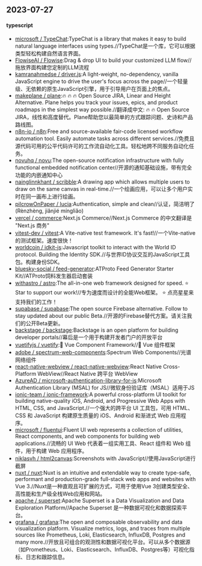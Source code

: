 ## 2023-07-27

#### typescript
* [microsoft / TypeChat](https://github.com/microsoft/TypeChat):TypeChat is a library that makes it easy to build natural language interfaces using types.//TypeChat是一个库，它可以根据类型轻松构建自然语言界面。
* [FlowiseAI / Flowise](https://github.com/FlowiseAI/Flowise):Drag & drop UI to build your customized LLM flow//拖放界面构建您定制的LLM流程
* [kamranahmedse / driver.js](https://github.com/kamranahmedse/driver.js):A light-weight, no-dependency, vanilla JavaScript engine to drive the user's focus across the page//一个轻量级、无依赖的原生JavaScript引擎，用于引导用户在页面上的焦点。
* [makeplane / plane](https://github.com/makeplane/plane):🔥
🔥
🔥
Open Source JIRA, Linear and Height Alternative. Plane helps you track your issues, epics, and product roadmaps in the simplest way possible.//翻译成中文:
🔥
🔥
Open Source JIRA，线性和高度替代。Plane帮助您以最简单的方式跟踪问题、史诗和产品路线图。
* [n8n-io / n8n](https://github.com/n8n-io/n8n):Free and source-available fair-code licensed workflow automation tool. Easily automate tasks across different services.//免费且源代码可用的公平代码许可的工作流自动化工具。轻松地跨不同服务自动化任务。
* [novuhq / novu](https://github.com/novuhq/novu):The open-source notification infrastructure with fully functional embedded notification center//开源的通知基础设施，带有完全功能的内嵌通知中心
* [nainglinnkhant / scribble](https://github.com/nainglinnkhant/scribble):A drawing app which allows multiple users to draw on the same canvas in real-time.//一个绘画应用，可以让多个用户实时在同一画布上进行绘画。
* [pilcrowOnPaper / lucia](https://github.com/pilcrowOnPaper/lucia):Authentication, simple and clean//认证，简洁明了 (Rènzhèng, jiǎnjié míngliǎo)
* [vercel / commerce](https://github.com/vercel/commerce):Next.js Commerce//Next.js Commerce 的中文翻译是 "Next.js 商务"
* [vitest-dev / vitest](https://github.com/vitest-dev/vitest):A Vite-native test framework. It's fast!//一个Vite-native的测试框架。速度很快！
* [worldcoin / idkit-js](https://github.com/worldcoin/idkit-js):Javascript toolkit to interact with the World ID protocol. Building the Identity SDK.//与世界ID协议交互的JavaScript工具包。构建身份SDK。
* [bluesky-social / feed-generator](https://github.com/bluesky-social/feed-generator):ATProto Feed Generator Starter Kit//ATProto饲料发生器启动套装
* [withastro / astro](https://github.com/withastro/astro):The all-in-one web framework designed for speed.
⭐️
Star to support our work!//专为速度而设计的全能Web框架。
⭐️
点亮星星来支持我们的工作！
* [supabase / supabase](https://github.com/supabase/supabase):The open source Firebase alternative. Follow to stay updated about our public Beta.//开源的Firebase替代方案。请关注我们的公开Beta更新。
* [backstage / backstage](https://github.com/backstage/backstage):Backstage is an open platform for building developer portals//幕后是一个用于构建开发者门户的开放平台
* [vuetifyjs / vuetify](https://github.com/vuetifyjs/vuetify):🐉
Vue Component Framework//🐉 Vue 组件框架
* [adobe / spectrum-web-components](https://github.com/adobe/spectrum-web-components):Spectrum Web Components//光谱网络组件
* [react-native-webview / react-native-webview](https://github.com/react-native-webview/react-native-webview):React Native Cross-Platform WebView//React Native 跨平台 WebView
* [AzureAD / microsoft-authentication-library-for-js](https://github.com/AzureAD/microsoft-authentication-library-for-js):Microsoft Authentication Library (MSAL) for JS//微软身份验证库（MSAL）适用于JS
* [ionic-team / ionic-framework](https://github.com/ionic-team/ionic-framework):A powerful cross-platform UI toolkit for building native-quality iOS, Android, and Progressive Web Apps with HTML, CSS, and JavaScript.//一个强大的跨平台 UI 工具包，可用 HTML、CSS 和 JavaScript 构建原生质量的 iOS、Android 和渐进式 Web 应用程序。
* [microsoft / fluentui](https://github.com/microsoft/fluentui):Fluent UI web represents a collection of utilities, React components, and web components for building web applications.//流畅的 UI Web 代表着一组实用工具、React 组件和 Web 组件，用于构建 Web 应用程序。
* [niklasvh / html2canvas](https://github.com/niklasvh/html2canvas):Screenshots with JavaScript//使用JavaScript进行截屏
* [nuxt / nuxt](https://github.com/nuxt/nuxt):Nuxt is an intuitive and extendable way to create type-safe, performant and production-grade full-stack web apps and websites with Vue 3.//Nuxt是一种直观且可扩展的方式，可用于使用Vue 3创建类型安全、高性能和生产级全栈Web应用和网站。
* [apache / superset](https://github.com/apache/superset):Apache Superset is a Data Visualization and Data Exploration Platform//Apache Superset 是一种数据可视化和数据探索平台。
* [grafana / grafana](https://github.com/grafana/grafana):The open and composable observability and data visualization platform. Visualize metrics, logs, and traces from multiple sources like Prometheus, Loki, Elasticsearch, InfluxDB, Postgres and many more.//开放且可组合的观测性和数据可视化平台。可以从多个数据源（如Prometheus、Loki、Elasticsearch、InfluxDB、Postgres等）可视化指标、日志和跟踪信息。
